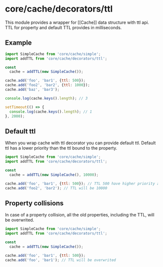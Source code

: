 # core/cache/decorators/ttl

This module provides a wrapper for [[Cache]] data structure with ttl api.
TTL for property and default TTL provides in milliseconds.

## Example

```js
import SimpleCache from 'core/cache/simple';
import addTTL from 'core/cache/decorators/ttl';

const
  cache = addTTL(new SimpleCache());

cache.add('foo', 'bar1', {ttl: 500});
cache.add('foo2', 'bar2', {ttl: 1000});
cache.add('baz', 'bar3');

console.log(cache.keys().length); // 3

setTimeout(() => {
  console.log(cache.keys().length); // 1
}, 2000);
```

## Default ttl

When you wrap cache with ttl decorator you can provide default ttl.
Default ttl has a lower priority than the ttl bound to the property.

```js
import SimpleCache from 'core/cache/simple';
import addTTL from 'core/cache/decorators/ttl';

const
  cache = addTTL(new SimpleCache(), 10000);

cache.add('foo', 'bar1', {ttl: 500}); // TTL 500 have higher priority and will overwrite 10000
cache.add('foo2', 'bar2'); // TTL will be 10000
```

## Property collisions

In case of a property collision, all the old properties, including the TTL, will be overwrited.

```js
import SimpleCache from 'core/cache/simple';
import addTTL from 'core/cache/decorators/ttl';

const
  cache = addTTL(new SimpleCache());

cache.add('foo', 'bar1', {ttl: 500});
cache.add('foo', 'bar1'); // TTL will be overwrited
```
